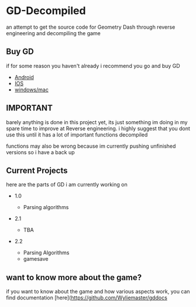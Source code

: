 # GD-Decompiled
 an attempt to get the source code for Geometry Dash through reverse engineering and decompiling the game

## Buy GD

if for some reason you haven't already i recommend you go and buy GD

- [Android](https://play.google.com/store/apps/details?id=com.robtopx.geometryjump&hl=en_GB&gl=US)
- [IOS](https://apps.apple.com/us/app/geometry-dash/id625334537)
- [windows/mac](https://store.steampowered.com/app/322170/Geometry_Dash/)

## IMPORTANT

barely anything is done in this project yet, its just something im doing in my spare time to improve at Reverse engineering. i highly suggest that you dont use this until it has a lot of important functions decompiled

functions may also be wrong because im currently pushing unfinished versions so i have a back up

## Current Projects

here are the parts of GD i am currently working on

- 1.0
    - Parsing algorithms

- 2.1
    - TBA

- 2.2
    - Parsing Algorithms
    - gamesave

## want to know more about the game?

if you want to know about the game and how various aspects work, you can find documentation [here](https://github.com/Wyliemaster/gddocs